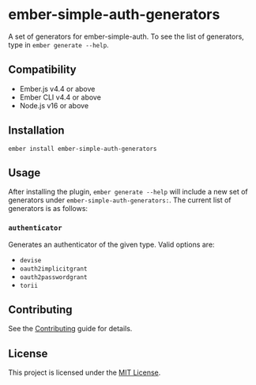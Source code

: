 # ember-simple-auth-generators

A set of generators for ember-simple-auth. To see the list of generators, type in `ember generate --help`.

## Compatibility

- Ember.js v4.4 or above
- Ember CLI v4.4 or above
- Node.js v16 or above

## Installation

```
ember install ember-simple-auth-generators
```

## Usage

After installing the plugin, `ember generate --help` will include a new set of generators under `ember-simple-auth-generators:`. The current list of generators is as follows:

### `authenticator`

Generates an authenticator of the given type. Valid options are:

- `devise`
- `oauth2implicitgrant`
- `oauth2passwordgrant`
- `torii`

## Contributing

See the [Contributing](CONTRIBUTING.md) guide for details.

## License

This project is licensed under the [MIT License](LICENSE.md).
